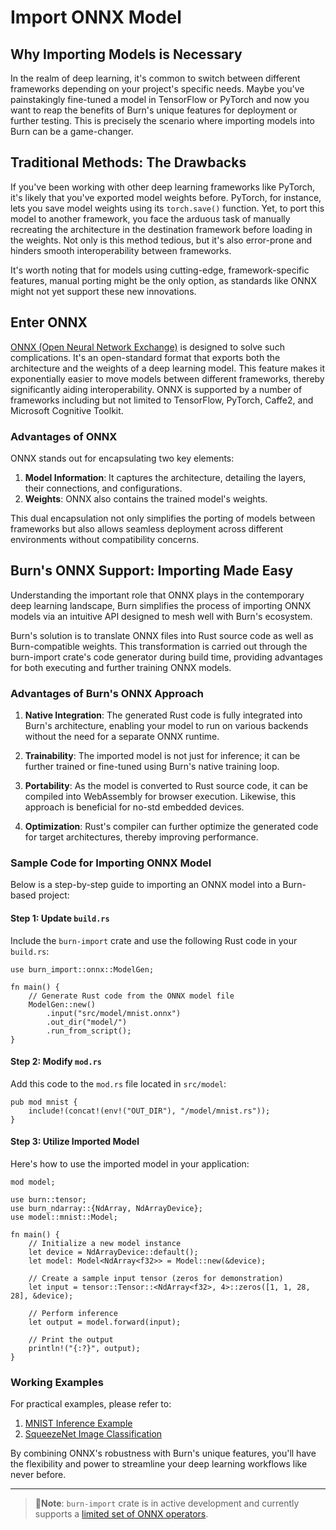 # Import ONNX Model

## Why Importing Models is Necessary

In the realm of deep learning, it's common to switch between different frameworks depending on your
project's specific needs. Maybe you've painstakingly fine-tuned a model in TensorFlow or PyTorch and
now you want to reap the benefits of Burn's unique features for deployment or further testing. This
is precisely the scenario where importing models into Burn can be a game-changer.

## Traditional Methods: The Drawbacks

If you've been working with other deep learning frameworks like PyTorch, it's likely that you've
exported model weights before. PyTorch, for instance, lets you save model weights using its
`torch.save()` function. Yet, to port this model to another framework, you face the arduous task of
manually recreating the architecture in the destination framework before loading in the weights. Not
only is this method tedious, but it's also error-prone and hinders smooth interoperability between
frameworks.

It's worth noting that for models using cutting-edge, framework-specific features, manual porting
might be the only option, as standards like ONNX might not yet support these new innovations.

## Enter ONNX

[ONNX (Open Neural Network Exchange)](https://onnx.ai/onnx/intro/index.html) is designed to solve
such complications. It's an open-standard format that exports both the architecture and the weights
of a deep learning model. This feature makes it exponentially easier to move models between
different frameworks, thereby significantly aiding interoperability. ONNX is supported by a number
of frameworks including but not limited to TensorFlow, PyTorch, Caffe2, and Microsoft Cognitive
Toolkit.

### Advantages of ONNX

ONNX stands out for encapsulating two key elements:

1. **Model Information**: It captures the architecture, detailing the layers, their connections, and
   configurations.
2. **Weights**: ONNX also contains the trained model's weights.

This dual encapsulation not only simplifies the porting of models between frameworks but also allows
seamless deployment across different environments without compatibility concerns.

## Burn's ONNX Support: Importing Made Easy

Understanding the important role that ONNX plays in the contemporary deep learning landscape, Burn
simplifies the process of importing ONNX models via an intuitive API designed to mesh well with
Burn's ecosystem.

Burn's solution is to translate ONNX files into Rust source code as well as Burn-compatible weights.
This transformation is carried out through the burn-import crate's code generator during build time,
providing advantages for both executing and further training ONNX models.

### Advantages of Burn's ONNX Approach

1. **Native Integration**: The generated Rust code is fully integrated into Burn's architecture,
   enabling your model to run on various backends without the need for a separate ONNX runtime.

2. **Trainability**: The imported model is not just for inference; it can be further trained or
   fine-tuned using Burn's native training loop.

3. **Portability**: As the model is converted to Rust source code, it can be compiled into
   WebAssembly for browser execution. Likewise, this approach is beneficial for no-std embedded
   devices.

4. **Optimization**: Rust's compiler can further optimize the generated code for target
   architectures, thereby improving performance.

### Sample Code for Importing ONNX Model

Below is a step-by-step guide to importing an ONNX model into a Burn-based project:

#### Step 1: Update `build.rs`

Include the `burn-import` crate and use the following Rust code in your `build.rs`:

```rust, ignore
use burn_import::onnx::ModelGen;

fn main() {
    // Generate Rust code from the ONNX model file
    ModelGen::new()
        .input("src/model/mnist.onnx")
        .out_dir("model/")
        .run_from_script();
}
```

#### Step 2: Modify `mod.rs`

Add this code to the `mod.rs` file located in `src/model`:

```rust, ignore
pub mod mnist {
    include!(concat!(env!("OUT_DIR"), "/model/mnist.rs"));
}
```

#### Step 3: Utilize Imported Model

Here's how to use the imported model in your application:

```rust, ignore
mod model;

use burn::tensor;
use burn_ndarray::{NdArray, NdArrayDevice};
use model::mnist::Model;

fn main() {
    // Initialize a new model instance
    let device = NdArrayDevice::default();
    let model: Model<NdArray<f32>> = Model::new(&device);

    // Create a sample input tensor (zeros for demonstration)
    let input = tensor::Tensor::<NdArray<f32>, 4>::zeros([1, 1, 28, 28], &device);

    // Perform inference
    let output = model.forward(input);

    // Print the output
    println!("{:?}", output);
}
```

### Working Examples

For practical examples, please refer to:

1. [MNIST Inference Example](https://github.com/tracel-ai/burn/tree/main/examples/onnx-inference)
2. [SqueezeNet Image Classification](https://github.com/tracel-ai/models/tree/main/squeezenet-burn)

By combining ONNX's robustness with Burn's unique features, you'll have the flexibility and power to
streamline your deep learning workflows like never before.

---

> 🚨**Note**: `burn-import` crate is in active development and currently supports a
> [limited set of ONNX operators](https://github.com/tracel-ai/burn/blob/main/burn-import/SUPPORTED-ONNX-OPS.md).
